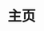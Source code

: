 ---
layout: home
title: 主页
titleTemplate: Sakurairo主题周边网站

hero:
  
  text: Sakurairo
  tagline: 主题 2.5 版本更新 现已发布
  image:
    src: https://s.nmxc.ltd/sakurairo_wiki/icon.png
    alt: Sakurairo
  actions:
    - theme: brand
      text: 快速开始
      link: /Guide/
    - theme: alt
      text: 在 Github 上查看
      link: https://github.com/mirai-mamori/Sakurairo
features:
  - icon: ⚡️
    title: 全新视觉体验
    details: 全新的 Glaze Design 设计语言，不仅带来统一的样式体验，更有深色模式3.0及全新视觉资源管理
  - icon: 🖖
    title: 高速跃进
    details: 新任资源托管商又拍云带来稳定快速的访问体验
  - icon: 🛠️
    title: 追加功能
    details: 新增 BiliBili 收藏模板 MyAnimeList 追番模板
footer:
  text: a
---